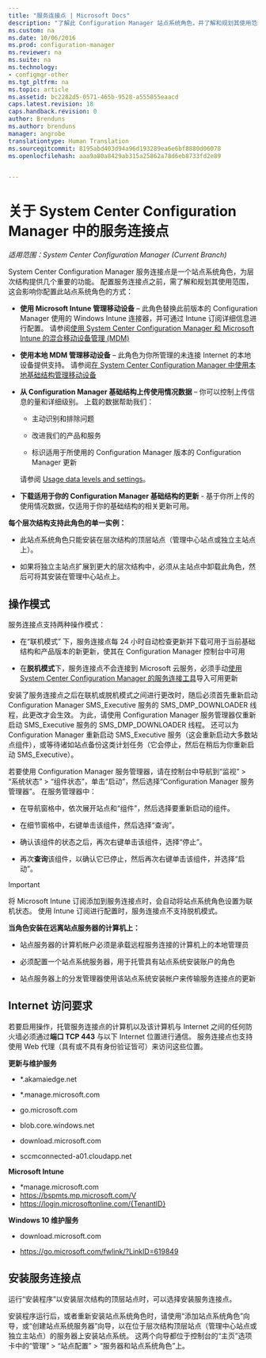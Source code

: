 ```yaml
---
title: "服务连接点 | Microsoft Docs"
description: "了解此 Configuration Manager 站点系统角色，并了解和规划其使用范围。"
ms.custom: na
ms.date: 10/06/2016
ms.prod: configuration-manager
ms.reviewer: na
ms.suite: na
ms.technology:
- configmgr-other
ms.tgt_pltfrm: na
ms.topic: article
ms.assetid: bc2282d5-0571-465b-9528-a555855eaacd
caps.latest.revision: 18
caps.handback.revision: 0
author: Brenduns
ms.author: brenduns
manager: angrobe
translationtype: Human Translation
ms.sourcegitcommit: 8195abd403d94a96d193289ea6e6bf8880d06078
ms.openlocfilehash: aaa9a80a8429ab315a25862a78d6eb8733fd2e89


---
```

# <a name="about-the-service-connection-point-in-system-center-configuration-manager"></a>关于 System Center Configuration Manager 中的服务连接点

*适用范围：System Center Configuration Manager (Current Branch)*

System Center Configuration Manager 服务连接点是一个站点系统角色，为层次结构提供几个重要的功能。 配置服务连接点之前，需了解和规划其使用范围，这会影响你配置此站点系统角色的方式：  

-   **使用 Microsoft Intune 管理移动设备** – 此角色替换此前版本的 Configuration Manager 使用的 Windows Intune 连接器，并可通过 Intune 订阅详细信息进行配置。 请参阅[使用 System Center Configuration Manager 和 Microsoft Intune 的混合移动设备管理 (MDM)](../../../../mdm/understand/hybrid-mobile-device-management.md)  

-   **使用本地 MDM 管理移动设备** – 此角色为你所管理的未连接 Internet 的本地设备提供支持。 请参阅[在 System Center Configuration Manager 中使用本地基础结构管理移动设备](../../../../mdm/understand/manage-mobile-devices-with-on-premises-infrastructure.md)  

-   **从 Configuration Manager 基础结构上传使用情况数据** – 你可以控制上传信息的量和详细级别。 上载的数据帮助我们：  

    -   主动识别和排除问题  

    -   改进我们的产品和服务  

    -   标识适用于所使用的 Configuration Manager 版本的 Configuration Manager 更新  

     请参阅 [Usage data levels and settings](../../../../core/servers/deploy/install/setup-reference.md#bkmk_usage)。  

-   **下载适用于你的 Configuration Manager 基础结构的更新** - 基于你所上传的使用情况数据，仅适用于你的基础结构的相关更新可用。  

 **每个层次结构支持此角色的单一实例：**  

-   此站点系统角色只能安装在层次结构的顶层站点（管理中心站点或独立主站点上）。  

-   如果将独立主站点扩展到更大的层次结构中，必须从主站点中卸载此角色，然后可将其安装在管理中心站点上。  

##  <a name="a-namebkmkmodesa-modes-of-operation"></a><a name="bkmk_modes"></a>操作模式  
 服务连接点支持两种操作模式：  

-   在“联机模式” 下，服务连接点每 24 小时自动检查更新并下载可用于当前基础结构和产品版本的新更新，使其在 Configuration Manager 控制台中可用  

-   在**脱机模式**下，服务连接点不会连接到 Microsoft 云服务，必须手动[使用 System Center Configuration Manager 的服务连接工具](../../../../core/servers/manage/use-the-service-connection-tool.md)导入可用更新  

安装了服务连接点之后在联机或脱机模式之间进行更改时，随后必须首先重新启动 Configuration Manager SMS_Executive 服务的 SMS_DMP_DOWNLOADER 线程，此更改才会生效。  为此，请使用 Configuration Manager 服务管理器仅重新启动 SMS_Executive 服务的 SMS_DMP_DOWNLOADER 线程。  还可以为 Configuration Manager 重新启动 SMS_Executive 服务（这会重新启动大多数站点组件），或等待诸如站点备份这类计划任务（它会停止，然后在稍后为你重新启动 SMS_Executive）。  

若要使用 Configuration Manager 服务管理器，请在控制台中导航到“监视” > “系统状态” > “组件状态”，单击“启动”，然后选择“Configuration Manager 服务管理器”。  在服务管理器中：  

-   在导航窗格中，依次展开站点和“组件”，然后选择要重新启动的组件。  

-   在细节窗格中，右键单击该组件，然后选择“查询”。  

-   确认该组件的状态之后，再次右键单击该组件，选择“停止”。  

-   再次**查询**该组件，以确认它已停止，然后再次右键单击该组件，并选择“启动”。  

> [!IMPORTANT]  
>  将 Microsoft Intune 订阅添加到服务连接点时，会自动将站点系统角色设置为联机状态。 使用 Intune 订阅进行配置时，服务连接点不支持脱机模式。  

**当角色安装在远离站点服务器的计算机上：**  

-   站点服务器的计算机帐户必须是承载远程服务连接的计算机上的本地管理员

-   必须配置一个站点系统服务器，用于托管具有站点系统安装账户的角色  

-   站点服务器上的分发管理器使用该站点系统安装帐户来传输服务连接点的更新

##  <a name="a-namebkmkurlsa-internet-access-requirements"></a><a name="bkmk_urls"></a> Internet 访问要求  
若要启用操作，托管服务连接点的计算机以及该计算机与 Internet 之间的任何防火墙必须通过**端口 TCP 443** 与以下 Internet 位置进行通信。 服务连接点也支持使用 Web 代理（具有或不具有身份验证皆可）来访问这些位置。  

**更新与维护服务**  

-   *.akamaiedge.net  

-   *.manage.microsoft.com

-   go.microsoft.com

-   blob.core.windows.net  

-   download.microsoft.com  

-   sccmconnected-a01.cloudapp.net  

**Microsoft Intune**  

-   *manage.microsoft.com  
-   https://bspmts.mp.microsoft.com/V
-   https://login.microsoftonline.com/{TenantID}


**Windows 10 维护服务**  

-   download.microsoft.com  

-   https://go.microsoft.com/fwlink/?LinkID=619849  

## <a name="install-the-service-connection-point"></a>安装服务连接点
运行“安装程序”以安装层次结构的顶层站点时，可以选择安装服务连接点。

安装程序运行后，或者重新安装站点系统角色时，请使用“添加站点系统角色”向导，或“创建站点系统服务器”向导，以在位于层次结构顶层站点（管理中心站点或独立主站点）的服务器上安装站点系统。  这两个向导都位于控制台的“主页”选项卡中的“管理” > “站点配置” > “服务器和站点系统角色”上。



<!--HONumber=Dec16_HO3-->


